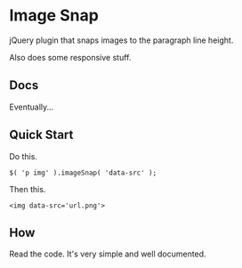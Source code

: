 Image Snap
==========
jQuery plugin that snaps images to the paragraph line height.

Also does some responsive stuff.

## Docs
Eventually...

## Quick Start
Do this.

	$( 'p img' ).imageSnap( 'data-src' );

Then this.

	<img data-src='url.png'>

## How
Read the code. It's very simple and well documented.
